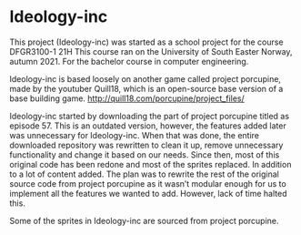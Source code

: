 # Ideology-inc
This project (Ideology-inc) was started as a school project for the course DFGR3100-1 21H This course ran on the University of South Easter Norway, autumn 2021.
For the bachelor course in computer engineering.

Ideology-inc is based loosely on another game called project porcupine, made by the youtuber Quill18, which is an open-source base version of a base building game.
http://quill18.com/porcupine/project_files/

Ideology-inc started by downloading the part of project porcupine titled as episode 57.
This is an outdated version, however, the features added later was unnecessary for Ideology-inc.
When that was done, the entire downloaded repository was rewritten to clean it up, remove unnecessary functionality and change it based on our needs.
Since then, most of this original code has been redone and most of the sprites replaced. In addition to a lot of content added.
The plan was to rewrite the rest of the original source code from project porcupine as it wasn’t modular enough for us to implement all the features we wanted to add.
However, lack of time halted this.

Some of the sprites in Ideology-inc are sourced from project porcupine.

